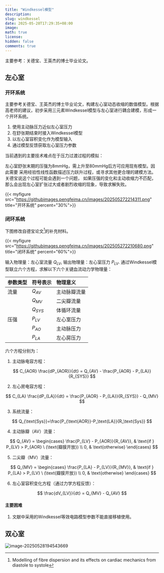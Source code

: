 ```yaml
---
title: "Windkessel模型"
description: 
slug: windkessel
date: 2025-05-28T17:29:35+08:00
image: 
math: true
license: 
hidden: false
comments: true
---
```


主要参考：关德宝、王英杰的博士毕业论文。

## 左心室

### 开环系统

主要参考关德宝、王英杰的博士毕业论文，构建左心室动态收缩的数值模型。根据高老师的建议，初步采用三元素Windkessel模型与左心室进行耦合建模，形成一个开环系统。

1. 使用主动脉压力近似左心室压力
2. 在舒张期结束时接入Windkessel模型
3. 以左心室容积变化作为模型输入
4. 通过模型反馈获取左心室压力参数

当前遇到的主要技术难点在于压力过渡过程的模拟：

左心室舒张末期的压强为8mmHg，需上升至80mmHg后方可应用现有模型。因此需要
采用经验性线性函数描述压力跃升过程，或寻求其他更合理的建模方法。关德宝说这个过程可能会遇到一个问题，
如果压强的变化和主动收缩力不匹配，那么会出现左心室扩张过大或者剧烈收缩的现象，导致求解失败。

{{< myfigure src="https://githubimages.pengfeima.cn/images/202505272214311.png" title="开环系统" percent="30%">}}



### 闭环系统

下图修改自德宝论文[^1]的补充材料。

[^1]: Modelling of fibre dispersion and its effects on cardiac mechanics from diastole to systole

{{< myfigure src="https://githubimages.pengfeima.cn/images/202505272210680.png" title="闭环系统" percent="60%">}}

输入物理量：左心室流量 $Q_{LV}$, 输出物理量：左心室压力 $P_{LV}$. 通过Windkessel模型联立六个方程，求解以下六个关键血流动力学物理量：

| 参数类型 | 符号表示  | 物理意义     |
| :------- | :-------- | :----------- |
| 流量     | $Q_{AV}$  | 主动脉瓣流量 |
|          | $Q_{MV}$  | 二尖瓣流量   |
|          | $Q_{SYS}$ | 体循环流量   |
| 压强     | $P_{LV}$  | 左心室压力   |
|          | $P_{AO}$  | 主动脉压力   |
|          | $P_{LA}$  | 左心房压力   |


六个方程分别为：

1. 主动脉电容方程：

$$
C_{AOR} \frac{dP_{AOR}}{dt} = Q_{AV} - \frac{P_{AOR} - P_{LA}}{R_{SYS}}
$$

2. 左心房电容方程：

$$
C_{LA} \frac{dP_{LA}}{dt} = \frac{P_{AOR} - P_{LA}}{R_{SYS}} - Q_{MV}
$$

3. 系统流量：

$$
Q_{\text{Sys}}=\frac{P_{\text{AOR}}-P_\text{LA}}{R_\text{Sys}}
$$

4. 主动脉瓣（AV）流量：

$$
Q_{AV} = 
\begin{cases}
\frac{P_{LV} - P_{AOR}}{R_{AV}}, & \text{if } P_{LV} > P_{AOR} \ (\text{瓣膜开放}) \\
0, & \text{otherwise}
\end{cases}
$$

5. 二尖瓣（MV）流量：

$$
Q_{MV} = 
\begin{cases}
\frac{P_{LA} - P_{LV}}{R_{MV}}, & \text{if } P_{LA} > P_{LV} \ (\text{瓣膜开放}) \\
0, & \text{otherwise}
\end{cases}
$$

6. 左心室容积变化方程（通过力学方程反馈）：

$$
\frac{dV_{LV}}{dt} = Q_{MV} - Q_{AV}
$$

#### 主要困难
1. 文献中采用的Windkessel等效电路模型参数不能直接移植使用。


## 双心室
![image-20250528194543669](https://githubimages.pengfeima.cn/images/202505281945887.png)
